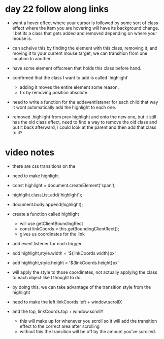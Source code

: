 # day 22 follow along links
- want a hover effect where your cursor is followed by some sort of class effect where the item you are hovering will have its background change.  I bet its a class that gets added and removed depending on where your mouse is.
- can acheive this by finding the element with this class, removing it, and moving it to your current mouse target, we can transition from one location to another
- have some element offscreen that holds this class before hand. 
- confirmed that the class I want to add is called 'highlight'
  - adding it moves the entire element some reason.
  - fix by removing position absolute.
- need to write a function for the addeventlistener for each child that way it wont automatically add the highlight to each one.

- removed .highlight from prev highlight and onto the new one, but it still has the old class effect, need to find a way to remove the old class and put it back afterward, I could look at the parent and then add that class to it?

# video notes
- there are css transitions on the 
- need to make highlight
- const highlight = document.createElement('span');
- highlgiht.classList.add('highlight');
- document.body.append(highlight);

- create a function called highlight
  - will use getClientBoundingRect
  - const linkCoords = this.getBoundingClientRect();
  - gives us coordinates for the link


- add event listener for each trigger.
- add highlight,style.width = '${linkCoords.width}px'
- add highlight,style.height = '${linkCoords.height}px'
- will apply the style to those coordinates, not actually applying the class to each object like I thought to do.
- by doing this, we can take advantage of the transition style from the highlight 

- need to make the left linkCoords.left + window.scrollX
- and the top, linkCoords.top + window.scrollY
  - this will make up for whenever you scroll so it will add the transition effect to the correct area after scrolling
  - without this the transition will be off by the amount you've scrolled.
  